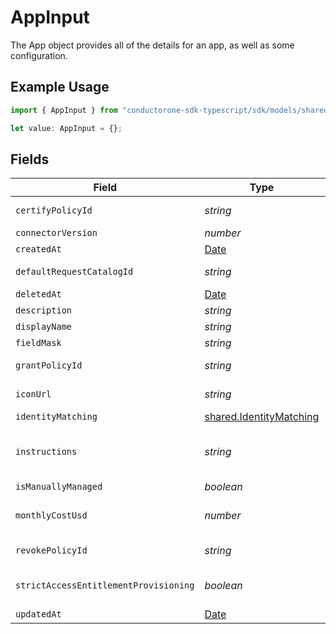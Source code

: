 # AppInput

The App object provides all of the details for an app, as well as some configuration.

## Example Usage

```typescript
import { AppInput } from "conductorone-sdk-typescript/sdk/models/shared";

let value: AppInput = {};
```

## Fields

| Field                                                                                                                     | Type                                                                                                                      | Required                                                                                                                  | Description                                                                                                               |
| ------------------------------------------------------------------------------------------------------------------------- | ------------------------------------------------------------------------------------------------------------------------- | ------------------------------------------------------------------------------------------------------------------------- | ------------------------------------------------------------------------------------------------------------------------- |
| `certifyPolicyId`                                                                                                         | *string*                                                                                                                  | :heavy_minus_sign:                                                                                                        | The ID of the Certify Policy associated with this App.                                                                    |
| `connectorVersion`                                                                                                        | *number*                                                                                                                  | :heavy_minus_sign:                                                                                                        | The connectorVersion field.                                                                                               |
| `createdAt`                                                                                                               | [Date](https://developer.mozilla.org/en-US/docs/Web/JavaScript/Reference/Global_Objects/Date)                             | :heavy_minus_sign:                                                                                                        | N/A                                                                                                                       |
| `defaultRequestCatalogId`                                                                                                 | *string*                                                                                                                  | :heavy_minus_sign:                                                                                                        | The ID for the default request catalog for this app.                                                                      |
| `deletedAt`                                                                                                               | [Date](https://developer.mozilla.org/en-US/docs/Web/JavaScript/Reference/Global_Objects/Date)                             | :heavy_minus_sign:                                                                                                        | N/A                                                                                                                       |
| `description`                                                                                                             | *string*                                                                                                                  | :heavy_minus_sign:                                                                                                        | The app's description.                                                                                                    |
| `displayName`                                                                                                             | *string*                                                                                                                  | :heavy_minus_sign:                                                                                                        | The app's display name.                                                                                                   |
| `fieldMask`                                                                                                               | *string*                                                                                                                  | :heavy_minus_sign:                                                                                                        | N/A                                                                                                                       |
| `grantPolicyId`                                                                                                           | *string*                                                                                                                  | :heavy_minus_sign:                                                                                                        | The ID of the Grant Policy associated with this App.                                                                      |
| `iconUrl`                                                                                                                 | *string*                                                                                                                  | :heavy_minus_sign:                                                                                                        | The URL of an icon to display for the app.                                                                                |
| `identityMatching`                                                                                                        | [shared.IdentityMatching](../../../sdk/models/shared/identitymatching.md)                                                 | :heavy_minus_sign:                                                                                                        | The identityMatching field.                                                                                               |
| `instructions`                                                                                                            | *string*                                                                                                                  | :heavy_minus_sign:                                                                                                        | If you add instructions here, they will be shown to users in the access request form when requesting access for this app. |
| `isManuallyManaged`                                                                                                       | *boolean*                                                                                                                 | :heavy_minus_sign:                                                                                                        | The isManuallyManaged field.                                                                                              |
| `monthlyCostUsd`                                                                                                          | *number*                                                                                                                  | :heavy_minus_sign:                                                                                                        | The cost of an app per-seat, so that total cost can be calculated by the grant count.                                     |
| `revokePolicyId`                                                                                                          | *string*                                                                                                                  | :heavy_minus_sign:                                                                                                        | The ID of the Revoke Policy associated with this App.                                                                     |
| `strictAccessEntitlementProvisioning`                                                                                     | *boolean*                                                                                                                 | :heavy_minus_sign:                                                                                                        | The strictAccessEntitlementProvisioning field.                                                                            |
| `updatedAt`                                                                                                               | [Date](https://developer.mozilla.org/en-US/docs/Web/JavaScript/Reference/Global_Objects/Date)                             | :heavy_minus_sign:                                                                                                        | N/A                                                                                                                       |
